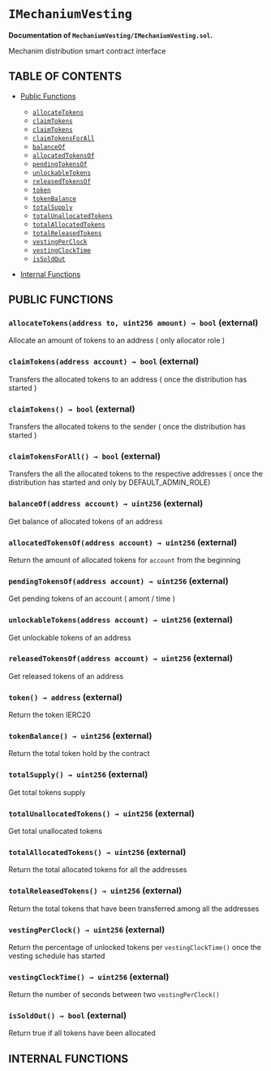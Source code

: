 # `IMechaniumVesting`
**Documentation of `MechaniumVesting/IMechaniumVesting.sol`.**



Mechanim distribution smart contract interface


## TABLE OF CONTENTS

- [Public Functions](#public-functions)
    - [`allocateTokens`](#IMechaniumVesting-allocateTokens-address-uint256-) 
    - [`claimTokens`](#IMechaniumVesting-claimTokens-address-) 
    - [`claimTokens`](#IMechaniumVesting-claimTokens--) 
    - [`claimTokensForAll`](#IMechaniumVesting-claimTokensForAll--) 
    - [`balanceOf`](#IMechaniumVesting-balanceOf-address-) 
    - [`allocatedTokensOf`](#IMechaniumVesting-allocatedTokensOf-address-) 
    - [`pendingTokensOf`](#IMechaniumVesting-pendingTokensOf-address-) 
    - [`unlockableTokens`](#IMechaniumVesting-unlockableTokens-address-) 
    - [`releasedTokensOf`](#IMechaniumVesting-releasedTokensOf-address-) 
    - [`token`](#IMechaniumVesting-token--) 
    - [`tokenBalance`](#IMechaniumVesting-tokenBalance--) 
    - [`totalSupply`](#IMechaniumVesting-totalSupply--) 
    - [`totalUnallocatedTokens`](#IMechaniumVesting-totalUnallocatedTokens--) 
    - [`totalAllocatedTokens`](#IMechaniumVesting-totalAllocatedTokens--) 
    - [`totalReleasedTokens`](#IMechaniumVesting-totalReleasedTokens--) 
    - [`vestingPerClock`](#IMechaniumVesting-vestingPerClock--) 
    - [`vestingClockTime`](#IMechaniumVesting-vestingClockTime--) 
    - [`isSoldOut`](#IMechaniumVesting-isSoldOut--) 

- [Internal Functions](#internal-functions)









## PUBLIC FUNCTIONS

### `allocateTokens(address to, uint256 amount) → bool` (external) <a name="IMechaniumVesting-allocateTokens-address-uint256-" id="IMechaniumVesting-allocateTokens-address-uint256-"></a>

Allocate an amount of tokens to an address ( only allocator role )




### `claimTokens(address account) → bool` (external) <a name="IMechaniumVesting-claimTokens-address-" id="IMechaniumVesting-claimTokens-address-"></a>

Transfers the allocated tokens to an address ( once the distribution has started )




### `claimTokens() → bool` (external) <a name="IMechaniumVesting-claimTokens--" id="IMechaniumVesting-claimTokens--"></a>

Transfers the allocated tokens to the sender ( once the distribution has started )




### `claimTokensForAll() → bool` (external) <a name="IMechaniumVesting-claimTokensForAll--" id="IMechaniumVesting-claimTokensForAll--"></a>

Transfers the all the allocated tokens to the respective addresses ( once the distribution has started and only by DEFAULT_ADMIN_ROLE)




### `balanceOf(address account) → uint256` (external) <a name="IMechaniumVesting-balanceOf-address-" id="IMechaniumVesting-balanceOf-address-"></a>

Get balance of allocated tokens of an address




### `allocatedTokensOf(address account) → uint256` (external) <a name="IMechaniumVesting-allocatedTokensOf-address-" id="IMechaniumVesting-allocatedTokensOf-address-"></a>

Return the amount of allocated tokens for `account` from the beginning




### `pendingTokensOf(address account) → uint256` (external) <a name="IMechaniumVesting-pendingTokensOf-address-" id="IMechaniumVesting-pendingTokensOf-address-"></a>

Get pending tokens of an account ( amont / time )




### `unlockableTokens(address account) → uint256` (external) <a name="IMechaniumVesting-unlockableTokens-address-" id="IMechaniumVesting-unlockableTokens-address-"></a>

Get unlockable tokens of an address




### `releasedTokensOf(address account) → uint256` (external) <a name="IMechaniumVesting-releasedTokensOf-address-" id="IMechaniumVesting-releasedTokensOf-address-"></a>

Get released tokens of an address




### `token() → address` (external) <a name="IMechaniumVesting-token--" id="IMechaniumVesting-token--"></a>

Return the token IERC20




### `tokenBalance() → uint256` (external) <a name="IMechaniumVesting-tokenBalance--" id="IMechaniumVesting-tokenBalance--"></a>

Return the total token hold by the contract




### `totalSupply() → uint256` (external) <a name="IMechaniumVesting-totalSupply--" id="IMechaniumVesting-totalSupply--"></a>

Get total tokens supply




### `totalUnallocatedTokens() → uint256` (external) <a name="IMechaniumVesting-totalUnallocatedTokens--" id="IMechaniumVesting-totalUnallocatedTokens--"></a>

Get total unallocated tokens




### `totalAllocatedTokens() → uint256` (external) <a name="IMechaniumVesting-totalAllocatedTokens--" id="IMechaniumVesting-totalAllocatedTokens--"></a>

Return the total allocated tokens for all the addresses




### `totalReleasedTokens() → uint256` (external) <a name="IMechaniumVesting-totalReleasedTokens--" id="IMechaniumVesting-totalReleasedTokens--"></a>

Return the total tokens that have been transferred among all the addresses




### `vestingPerClock() → uint256` (external) <a name="IMechaniumVesting-vestingPerClock--" id="IMechaniumVesting-vestingPerClock--"></a>

Return the percentage of unlocked tokens per `vestingClockTime()` once the vesting schedule has started




### `vestingClockTime() → uint256` (external) <a name="IMechaniumVesting-vestingClockTime--" id="IMechaniumVesting-vestingClockTime--"></a>

Return the number of seconds between two `vestingPerClock()`




### `isSoldOut() → bool` (external) <a name="IMechaniumVesting-isSoldOut--" id="IMechaniumVesting-isSoldOut--"></a>

Return true if all tokens have been allocated




## INTERNAL FUNCTIONS




